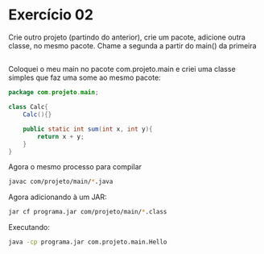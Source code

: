 # Exercício 02

Crie outro projeto (partindo do anterior), crie um pacote, adicione outra classe, no mesmo pacote. Chame a segunda a partir do main() da primeira

##

Coloquei o meu main no pacote com.projeto.main e criei uma classe simples que faz uma some ao mesmo pacote:

```java
package com.projeto.main;

class Calc{
    Calc(){}

    public static int sum(int x, int y){
        return x + y;
    }
}
```

Agora o mesmo processo para compilar
```sh
javac com/projeto/main/*.java
```

Agora adicionando à um JAR:

```sh
jar cf programa.jar com/projeto/main/*.class
```

Executando:

```sh
java -cp programa.jar com.projeto.main.Hello
```

